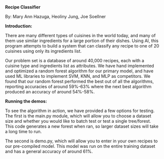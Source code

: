 **Recipe Classifier**

By: Mary Ann Hazuga, Heoliny Jung, Joe Soellner

**Introduction:**

There are many different types of cuisines in the world today, and many of them use similar
ingredients for a large portion of their dishes. Using AI, this program attempts to build a system
that can classify any recipe to one of 20 cuisines using only its ingredients list.

Our problem set is a database of around 40,000 recipes, each with a cuisine type and ingredients
list as attributes. We have hand implemented and optimized a random forest algorithm for our 
primary model, and have used ML libraries to implement SVM, KNN, and MLP as competitors. We found 
that our random forest performed the best out of all the algorithms, reporting accuracies of around
59%-63% where the next best algorithm produced an accuracy of around 54%-58%.

**Running the demos:**

To see the algorithm in action, we have provided a few options for testing. The first is the 
main.py module, which will allow you to choose a dataset size and whether you would like to batch
test or test a single tree/forest. This code generates a new forest when ran, so larger dataset sizes
will take a long time to run.

The second is demo.py, which will allow you to enter in your own recipes to our pre-compiled model.
This model was run on the entire training dataset and has a general accuracy of around 61%.